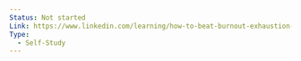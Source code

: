 ```yaml
---
Status: Not started
Link: https://www.linkedin.com/learning/how-to-beat-burnout-exhaustion-and-stress/burnout-costs-billions?u=2113185
Type:
  - Self-Study
---
```

